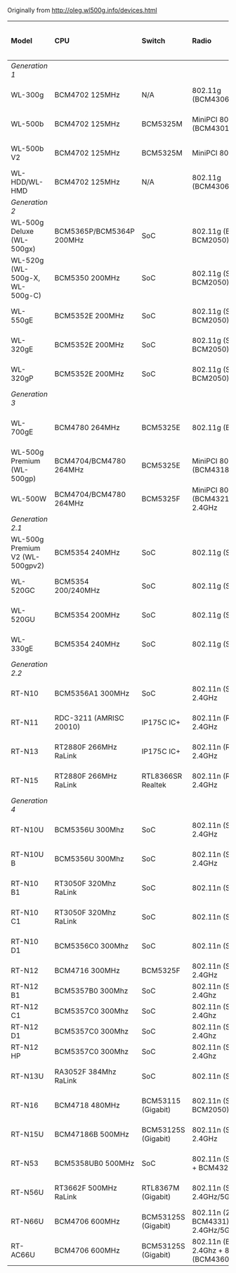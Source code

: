 Originally from http://oleg.wl500g.info/devices.html

| **Model** | **CPU** | **Switch** | **Radio** | **RAM** | **FLASH** | **USB** | **Supported?** | **wl corerev/phyrev** (for developers) |
|:----------|:--------|:-----------|:----------|:--------|:----------|:--------|:---------------|:---------------------------------------|
|_Generation 1_|
|WL-300g    |BCM4702 125MHz|N/A         |802.11g (BCM4306+BCM2050)|16MB SDR 32bit|4MB        |N/A      |1.9.2.7-9       |2/?                                     |
|WL-500b    |BCM4702 125MHz|BCM5325M    |MiniPCI 802.11b (BCM4301+BCM2051)|16MB SDR 32bit|4MB        |1 x 1.1  |1.9.2.7-9       |2/?                                     |
|WL-500b V2 |BCM4702 125MHz|BCM5325M    |MiniPCI 802.11b RaLink|16MB SDR 32bit|4MB        |1 x 1.1  |1.9.2.7-9       |                                        |
|WL-HDD/WL-HMD|BCM4702 125MHz|N/A         |802.11g (BCM4306+BCM2050)|16MB SDR 32bit|4MB        |1 x 1.1  |1.9.2.7-9       |                                        |
|_Generation 2_|
|WL-500g Deluxe (WL-500gx)|BCM5365P/BCM5364P 200MHz|SoC         |802.11g (BCM4306 + BCM2050)|32MB SDR 32bit|4MB        |2 x 2.0 (VT6212L)|1.9.2.7-d       |5/?                                     |
|WL-520g (WL-500g-X, WL-500g-C)|BCM5350 200MHz|SoC         |802.11g (SoC + BCM2050)|8MB SDR 16bit|2MB        |N/A      |no              |-                                       |
|WL-550gE   |BCM5352E 200MHz|SoC         |802.11g (SoC 4320 + BCM2050)|16MB SDR 32bit|4MB        |N/A      |1.9.2.7-d       |9/?                                     |
|WL-320gE   |BCM5352E 200MHz|SoC         |802.11g (SoC 4320 + BCM2050)|16MB SDR 32bit|4MB        |N/A      |1.9.2.7-d       |9/?                                     |
|WL-320gP   |BCM5352E 200MHz|SoC         |802.11g (SoC 4320 + BCM2050)|16MB SDR 32bit|4MB        |N/A      |1.9.2.7-d       |9/?                                     |
|_Generation 3_|
|WL-700gE   |BCM4780 264MHz|BCM5325E    |802.11g (BCM4318E)|64MB DDR 32bit|2MB        |3 x 2.0 (VT6212L)|1.9.2.7-d 1.9.2.7-rtn (after flash upgrade)|9/7                                     |
|WL-500g Premium (WL-500gp)|BCM4704/BCM4780 264MHz|BCM5325E    |MiniPCI 802.11g (BCM4318E)|32MB DDR 32bit|8MB        |2 x 2.0 (VT6212L)|1.9.2.7-d 1.9.2.7-rtn|9/7                                     |
|WL-500W    |BCM4704/BCM4780 264MHz|BCM5325F    |MiniPCI 802.11n (BCM4321L+BCM2055) 2.4GHz|32MB DDR 32bit|8MB        |2 x 2.0  |1.9.2.7-d 1.9.2.7-rtn|11/1                                    |
|_Generation 2.1_|
|WL-500g Premium V2 (WL-500gpv2)|BCM5354 240MHz|SoC         |802.11g (SoC 4318)|32MB DDR 16bit|8MB        |2 x 2.0 (SoC + USB2520)|1.9.2.7-d 1.9.2.7-rtn|13/0                                    |
|WL-520GC   |BCM5354 200/240MHz|SoC         |802.11g (SoC 4318)|16MB SDR 16bit|2MB        |N/A      |no              |13/0                                    |
|WL-520GU   |BCM5354 200MHz|SoC         |802.11g (SoC 4318)|16MB SDR 16bit|4MB        |1 x 2.0 (SoC)|1.9.2.7-d       |13/0                                    |
|WL-330gE   |BCM5354 240MHz|SoC         |802.11g (SoC 4318)|16MB SDR 16bit|4MB        |N/A      |1.9.2.7-d       |13/0                                    |
|_Generation 2.2_|
|RT-N10     |BCM5356A1 300MHz|SoC         |802.11n (SoC 4338) 2.4GHz|16MB SDR 16bit|4MB        |N/A      |1.9.2.7-rtn     |21/3                                    |
|RT-N11     |RDC-3211 (AMRISC 20010)|IP175C IC+  |802.11n (RT2760) 2.4GHz|8MB SDR 16bit|2MB        |N/A      |no              |-                                       |
|RT-N13     |RT2880F 266MHz RaLink|IP175C IC+  |802.11n (RT2820L) 2.4GHz|32MB SDR 32bit|4MB        |N/A      |no              |-                                       |
|RT-N15     |RT2880F 266MHz RaLink|RTL8366SR Realtek|802.11n (RT2820L) 2.4GHz|32MB SDR 32bit|4MB        |N/A      |no              |-                                       |
|_Generation 4_|
|RT-N10U    |BCM5356U 300Mhz|SoC         |802.11n (SoC 4329) 2.4GHz|32MB SDR 16Bit|8MB        |1 x 2.0 (SoC)|1.9.2.7-rtn     |28/9                                    |
|RT-N10U B  |BCM5356U 300Mhz|SoC         |802.11n (SoC 4329) 2.4GHz|32MB SDR 16Bit|8MB        |1 x 2.0 (SoC)|1.9.2.7-rtn     |28/9                                    |
|RT-N10 B1  |RT3050F 320Mhz RaLink|SoC         |802.11n (SoC) 2.4GHz|32Mb SDR 16bit|4Mb        |N/A      |no              |-                                       |
|RT-N10 C1  |RT3050F 320Mhz RaLink|SoC         |802.11n (SoC) 2.4GHz|32Mb SDR 16bit|4Mb        |N/A      |no              |-                                       |
|RT-N10 D1  |BCM5356C0 300Mhz|SoC         |802.11n (SoC) 2.4GHz|16Mb SDR 16bit|4Mb        |N/A      |no              |28/17                                   |
|RT-N12     |BCM4716 300MHz|BCM5325F    |802.11n (SoC 4329) 2.4GHz|32MB DDR |4MB        |N/A      |1.9.2.7-rtn     |17/6                                    |
|RT-N12 B1  |BCM5357B0 300Mhz|SoC         |802.11n (SoC 4329) 2.4Ghz|32MB DDR |8MB        |N/A      |1.9.2.7-rtn     |28/9                                    |
|RT-N12 C1  |BCM5357C0 300Mhz|SoC         |802.11n (SoC 4329) 2.4Ghz|32MB DDR |8MB        |N/A      |WiP             |28/17                                   |
|RT-N12 D1  |BCM5357C0 300Mhz|SoC         |802.11n (SoC 4329) 2.4Ghz|32MB DDR |8MB        |N/A      |WiP             |28/17                                   |
|RT-N12 HP  |BCM5357C0 300Mhz|SoC         |802.11n (SoC 4329) 2.4Ghz|32MB DDR |8MB        |N/A      |WiP             |28/17                                   |
|RT-N13U    |RA3052F 384Mhz RaLink|SoC         |802.11n (SoC) 2.4GHz|32MB SDR 16bit|4MB        |1 x 2.0 (SoC)|no              |-                                       |
|RT-N16     |BCM4718 480MHz|BCM53115 (Gigabit)|802.11n (SoC 4329 + BCM2050) 2.4GHz|128MB DDR 32bit|32MB       |2 x 2.0  |1.9.2.7-rtn     |17/5                                    |
|RT-N15U    |BCM47186B 500MHz|BCM53125S (Gigabit)|802.11n (SoC 4329) 2.4GHz|64MB DDR 32bit|8MB        |1 x 2.0 (SoC)|1.9.2.7-rtn     |28/9                                    |
|RT-N53     |BCM5358UB0 500MHz|SoC         |802.11n (SoC) 2.4GHz + BCM43236 5Ghz|32MB DDR 32bit|8MB        |N/A      |WiP             |28/9 + 24/9                             |
|RT-N56U    |RT3662F 500MHz RaLink|RTL8367M (Gigabit)|802.11n (SoC) 2.4GHz/5GHz|128MB DDR 32bit|8MB        |2 x 2.0  |no              |-                                       |
|RT-N66U    |BCM4706 600MHz|BCM53125S (Gigabit)|802.11n (2 x BCM4331) 2.4GHz/5GHz|256MB DDR 32bit|32MB       |2 x 2.0  |?               |29/1                                    |
|RT-AC66U   |BCM4706 600MHz|BCM53125S (Gigabit)|802.11n (BCM4331) 2.4Ghz + 802.11ac (BCM4360) 5GHz|256MB DDR 32bit|2MB + 128MB NAND|2 x 2.0  |?               |29/1 + 40/0                             |